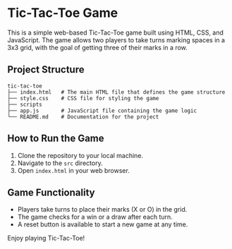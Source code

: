 # Tic-Tac-Toe Game

This is a simple web-based Tic-Tac-Toe game built using HTML, CSS, and JavaScript. The game allows two players to take turns marking spaces in a 3x3 grid, with the goal of getting three of their marks in a row.

## Project Structure

```
tic-tac-toe
├── index.html   # The main HTML file that defines the game structure
├── style.css    # CSS file for styling the game
├── scripts
├── app.js       # JavaScript file containing the game logic
└── README.md    # Documentation for the project
```

## How to Run the Game

1. Clone the repository to your local machine.
2. Navigate to the `src` directory.
3. Open `index.html` in your web browser.

## Game Functionality

- Players take turns to place their marks (X or O) in the grid.
- The game checks for a win or a draw after each turn.
- A reset button is available to start a new game at any time.

Enjoy playing Tic-Tac-Toe!
